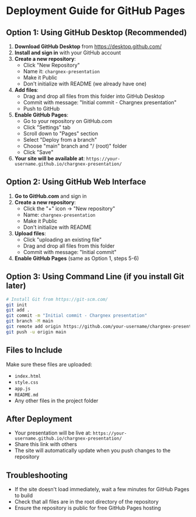 # Deployment Guide for GitHub Pages

## Option 1: Using GitHub Desktop (Recommended)

1. **Download GitHub Desktop** from https://desktop.github.com/
2. **Install and sign in** with your GitHub account
3. **Create a new repository**:
   - Click "New Repository"
   - Name it: `chargnex-presentation`
   - Make it Public
   - Don't initialize with README (we already have one)
4. **Add files**:
   - Drag and drop all files from this folder into GitHub Desktop
   - Commit with message: "Initial commit - Chargnex presentation"
   - Push to GitHub
5. **Enable GitHub Pages**:
   - Go to your repository on GitHub.com
   - Click "Settings" tab
   - Scroll down to "Pages" section
   - Select "Deploy from a branch"
   - Choose "main" branch and "/ (root)" folder
   - Click "Save"
6. **Your site will be available at**: `https://your-username.github.io/chargnex-presentation/`

## Option 2: Using GitHub Web Interface

1. **Go to GitHub.com** and sign in
2. **Create a new repository**:
   - Click the "+" icon → "New repository"
   - Name: `chargnex-presentation`
   - Make it Public
   - Don't initialize with README
3. **Upload files**:
   - Click "uploading an existing file"
   - Drag and drop all files from this folder
   - Commit with message: "Initial commit"
4. **Enable GitHub Pages** (same as Option 1, steps 5-6)

## Option 3: Using Command Line (if you install Git later)

```bash
# Install Git from https://git-scm.com/
git init
git add .
git commit -m "Initial commit - Chargnex presentation"
git branch -M main
git remote add origin https://github.com/your-username/chargnex-presentation.git
git push -u origin main
```

## Files to Include

Make sure these files are uploaded:
- `index.html`
- `style.css`
- `app.js`
- `README.md`
- Any other files in the project folder

## After Deployment

- Your presentation will be live at: `https://your-username.github.io/chargnex-presentation/`
- Share this link with others
- The site will automatically update when you push changes to the repository

## Troubleshooting

- If the site doesn't load immediately, wait a few minutes for GitHub Pages to build
- Check that all files are in the root directory of the repository
- Ensure the repository is public for free GitHub Pages hosting

